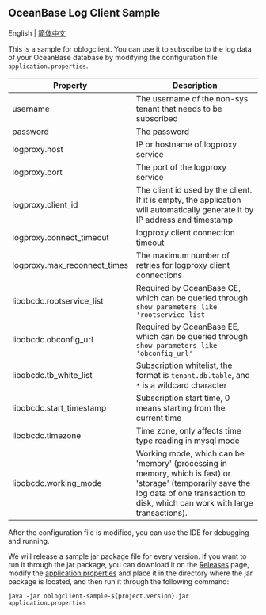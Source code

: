 OceanBase Log Client Sample
-------------------------

English | [简体中文](README_CN.md)

This is a sample for oblogclient. You can use it to subscribe to the log data of your OceanBase database by modifying the configuration file `application.properties`.

| Property                     | Description                                                                                                                                                                                |
|------------------------------|--------------------------------------------------------------------------------------------------------------------------------------------------------------------------------------------|
| username                     | The username of the non-sys tenant that needs to be subscribed                                                                                                                             |
| password                     | The password                                                                                                                                                                               |
| logproxy.host                | IP or hostname of logproxy service                                                                                                                                                         |
| logproxy.port                | The port of the logproxy service                                                                                                                                                           |
| logproxy.client_id           | The client id used by the client. If it is empty, the application will automatically generate it by IP address and timestamp                                                               |
| logproxy.connect_timeout     | logproxy client connection timeout                                                                                                                                                         |
| logproxy.max_reconnect_times | The maximum number of retries for logproxy client connections                                                                                                                              |
| libobcdc.rootservice_list    | Required by OceanBase CE, which can be queried through `show parameters like 'rootservice_list'`                                                                                           |
| libobcdc.obconfig_url        | Required by OceanBase EE, which can be queried through `show parameters like 'obconfig_url'`                                                                                               |
| libobcdc.tb_white_list       | Subscription whitelist, the format is `tenant.db.table`, and `*` is a wildcard character                                                                                                   |
| libobcdc.start_timestamp     | Subscription start time, 0 means starting from the current time                                                                                                                            |
| libobcdc.timezone            | Time zone, only affects time type reading in mysql mode                                                                                                                                    |
| libobcdc.working_mode        | Working mode, which can be 'memory' (processing in memory, which is fast) or 'storage' (temporarily save the log data of one transaction to disk, which can work with large transactions). |

After the configuration file is modified, you can use the IDE for debugging and running.

We will release a sample jar package file for every version. If you want to run it through the jar package, you can download it on the [Releases](https://github.com/oceanbase/oblogclient/releases) page, modify the [application.properties](./src/main/resources/application.properties) and place it in the directory where the jar package is located, and then run it through the following command:

```shell
java -jar oblogclient-sample-${project.version}.jar application.properties
```
